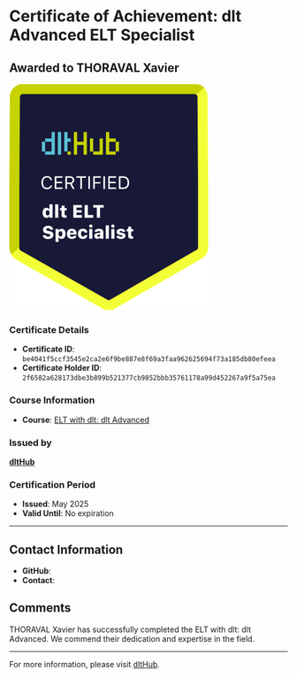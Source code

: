 
# Certificate of Achievement: dlt Advanced ELT Specialist

## Awarded to **THORAVAL Xavier**

![Course Image](../badges/dlt_ELT_specialist.png)

### Certificate Details
- **Certificate ID**: `be4041f5ccf3545e2ca2e6f9be887e8f69a3faa962625694f73a185db80efeea`
- **Certificate Holder ID**: `2f6582a628173dbe3b899b521377cb9852bbb35761178a99d452267a9f5a75ea`

### Course Information
- **Course**: [ELT with dlt: dlt Advanced](https://github.com/dlt-hub/dlthub-education/tree/main/courses/dlt_advanced_2025)

### Issued by
[**dltHub**](https://dlthub.com/) 

### Certification Period
- **Issued**: May 2025
- **Valid Until**: No expiration

---

## Contact Information
- **GitHub**: 
- **Contact**: 

## Comments
THORAVAL Xavier has successfully completed the ELT with dlt: dlt Advanced. We commend their dedication and expertise in the field.

---

For more information, please visit [dltHub](https://dlthub.com/).
    